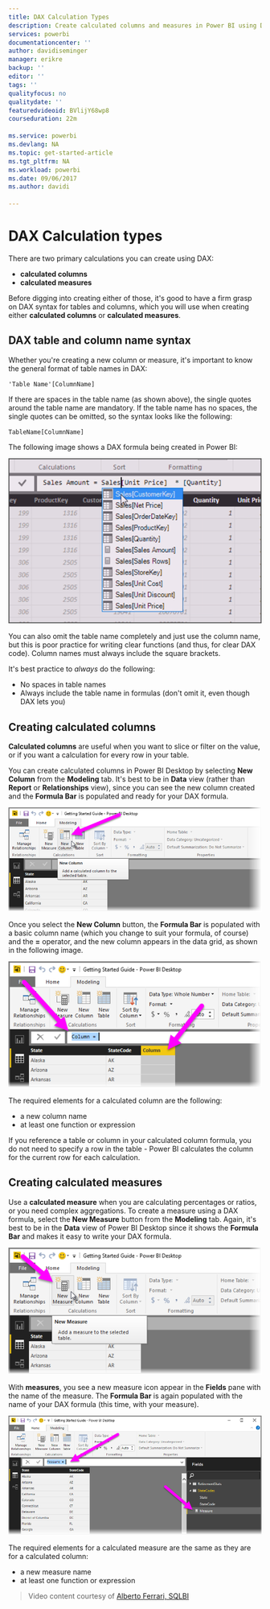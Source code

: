 ```yaml
---
title: DAX Calculation Types
description: Create calculated columns and measures in Power BI using DAX formulas
services: powerbi
documentationcenter: ''
author: davidiseminger
manager: erikre
backup: ''
editor: ''
tags: ''
qualityfocus: no
qualitydate: ''
featuredvideoid: BVlijY68wp8
courseduration: 22m

ms.service: powerbi
ms.devlang: NA
ms.topic: get-started-article
ms.tgt_pltfrm: NA
ms.workload: powerbi
ms.date: 09/06/2017
ms.author: davidi

---
```

# DAX Calculation types
There are two primary calculations you can create using DAX:

* **calculated columns**
* **calculated measures**

Before digging into creating either of those, it's good to have a firm grasp on DAX syntax for tables and columns, which you will use when creating either **calculated columns** or **calculated measures**.

## DAX table and column name syntax
Whether you're creating a new column or measure, it's important to know the general format of table names in DAX:

    'Table Name'[ColumnName]

If there are spaces in the table name (as shown above), the single quotes around the table name are mandatory. If the table name has no spaces, the single quotes can be omitted, so the syntax looks like the following:

    TableName[ColumnName]

The following image shows a DAX formula being created in Power BI:

![](media/powerbi-learning-7-2-DAX-calculation-types/DAX-calc-types_1.png)

You can also omit the table name completely and just use the column name, but this is poor practice for writing clear functions (and thus, for clear DAX code). Column names must always include the square brackets.

It's best practice to *always* do the following:

* No spaces in table names
* Always include the table name in formulas (don't omit it, even though DAX lets you)

## Creating calculated columns
**Calculated columns** are useful when you want to slice or filter on the value, or if you want a calculation for every row in your table.

You can create calculated columns in Power BI Desktop by selecting **New Column** from the **Modeling** tab. It's best to be in **Data** view (rather than **Report** or **Relationships** view), since you can see the new column created and the **Formula Bar** is populated and ready for your DAX formula.

![](media/powerbi-learning-7-2-DAX-calculation-types/DAX-calc-types_2a.png)

Once you select the **New Column** button, the **Formula Bar** is populated with a basic column name (which you change to suit your formula, of course) and the **=** operator, and the new column appears in the data grid, as shown in the following image.

![](media/powerbi-learning-7-2-DAX-calculation-types/DAX-calc-types_3.png)

The required elements for a calculated column are the following:

* a new column name
* at least one function or expression

If you reference a table or column in your calculated column formula, you do not need to specify a row in the table - Power BI calculates the column for the current row for each calculation.

## Creating calculated measures
Use a **calculated measure** when you are calculating percentages or ratios, or you need complex aggregations. To create a measure using a DAX formula, select the **New Measure** button from the **Modeling** tab. Again, it's best to be in the **Data** view of Power BI Desktop since it shows the **Formula Bar** and makes it easy to write your DAX formula.

![](media/powerbi-learning-7-2-DAX-calculation-types/DAX-calc-types_4.png)

With **measures**, you see a new measure icon appear in the **Fields** pane with the name of the measure. The **Formula Bar** is again populated with the name of your DAX formula (this time, with your measure).

![](media/powerbi-learning-7-2-DAX-calculation-types/DAX-calc-types_5.png)

The required elements for a calculated measure are the same as they are for a calculated column:

* a new measure name
* at least one function or expression

> Video content courtesy of [Alberto Ferrari, SQLBI](http://www.sqlbi.com/learning-dax/?utm_source=powerbi&utm_medium=marketing&utm_campaign=after-summit)
> 
> 

